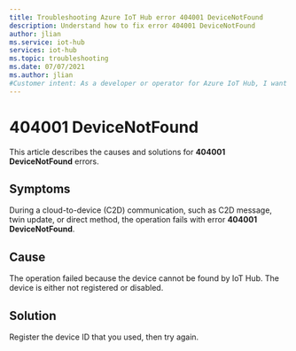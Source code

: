 ```yaml
---
title: Troubleshooting Azure IoT Hub error 404001 DeviceNotFound
description: Understand how to fix error 404001 DeviceNotFound 
author: jlian
ms.service: iot-hub
services: iot-hub
ms.topic: troubleshooting
ms.date: 07/07/2021
ms.author: jlian
#Customer intent: As a developer or operator for Azure IoT Hub, I want to resolve 404001 DeviceNotFound errors.
---
```


# 404001 DeviceNotFound

This article describes the causes and solutions for **404001 DeviceNotFound** errors.

## Symptoms

During a cloud-to-device (C2D) communication, such as C2D message, twin update, or direct method, the operation fails with error **404001 DeviceNotFound**.

## Cause

The operation failed because the device cannot be found by IoT Hub. The device is either not registered or disabled.

## Solution

Register the device ID that you used, then try again.